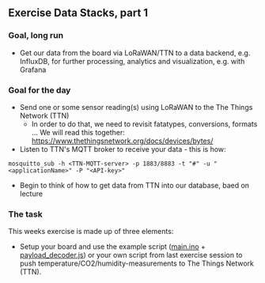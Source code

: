 ## Exercise Data Stacks, part 1

### Goal, long run

  * Get our data from the board via LoRaWAN/TTN to a data backend, e.g. InfluxDB, for further processing, analytics and visualization, e.g. with Grafana


### Goal for the day

  * Send one or some sensor reading(s) using LoRaWAN to the The Things Network (TTN)
      * In order to do that, we need to revisit fatatypes, conversions, formats ... 
        We will read this together: https://www.thethingsnetwork.org/docs/devices/bytes/ 
  * Listen to TTN's MQTT broker to receive your data - this is how: 

```
mosquitto_sub -h <TTN-MQTT-server> -p 1883/8883 -t "#" -u "<applicationName>" -P "<API-key>"
```

  * Begin to think of how to get data from TTN into our database, baed on lecture

### The task

This weeks exercise is made up of three elements:

- Setup your board and use the example script ([main.ino](https://github.com/ITU-DASYALab/IoT_course/blob/main/guides/ttn_code_examples/main.ino) + [payload_decoder.js](https://github.com/ITU-DASYALab/IoT_course/blob/main/guides/ttn_code_examples/payload_decoder.js)) or your own script from last exercise session to push temperature/CO2/humidity-measurements to The Things Network (TTN).



